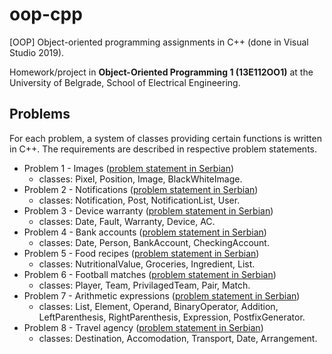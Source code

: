 # oop-cpp
[OOP] Object-oriented programming assignments in C++ (done in Visual Studio 2019).

Homework/project in **Object-Oriented Programming 1 (13E112OO1)** at the University of Belgrade, School of Electrical Engineering.

## Problems

For each problem, a system of classes providing certain functions is written in C++. The requirements are described in respective problem statements. 

* Problem 1 - Images ([problem statement in Serbian](/Problem%201%20-%20Images/13E112OO1_DZ_Lab2_2021_V1.pdf))
    * classes: Pixel, Position, Image, BlackWhiteImage.
* Problem 2 - Notifications ([problem statement in Serbian](/Problem%202%20-%20Notifications/13E112OO1_DZ_Lab2_2021_V2.pdf))
    * classes: Notification, Post, NotificationList, User.
* Problem 3 - Device warranty ([problem statement in Serbian](/Problem%203%20-%20Device%20warranty/13E112OO1_DZ_Lab2_2021_V3.pdf))
    * classes: Date, Fault, Warranty, Device, AC.
* Problem 4 - Bank accounts ([problem statement in Serbian](/Problem%204%20-%20Bank%20accounts/13E112OO1_13S112OO1_DZ_Lab3_2021_V1.pdf))
    * classes: Date, Person, BankAccount, CheckingAccount.
* Problem 5 - Food recipes ([problem statement in Serbian](/Problem%205%20-%20Food%20recipes/13E112OO1_13S112OO1_DZ_Lab3_2021_V2.pdf))
    * classes: NutritionalValue, Groceries, Ingredient, List.
* Problem 6 - Football matches ([problem statement in Serbian](/Problem%206%20-%20Football%20matches/13E112OO1_13S112OO1_DZ_Lab3_2021_V3.pdf))
    * classes: Player, Team, PrivilagedTeam, Pair, Match.
* Problem 7 - Arithmetic expressions ([problem statement in Serbian](/Problem%207%20-%20Arithmetic%20expressions/13E112OO1_13S112OO1_DZ_Lab3_2021_V4.pdf))
    * classes: List, Element, Operand, BinaryOperator, Addition, LeftParenthesis, RightParenthesis, Expression, PostfixGenerator.
* Problem 8 - Travel agency ([problem statement in Serbian](/Problem%208%20-%20Travel%20agency/13E112OO1_13S112OO1_DZ_Lab3_2021_V5.pdf))
    * classes: Destination, Accomodation, Transport, Date, Arrangement.

